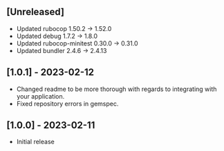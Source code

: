 ## [Unreleased]

- Updated rubocop 1.50.2 -> 1.52.0
- Updated debug 1.7.2 -> 1.8.0
- Updated rubocop-minitest 0.30.0 -> 0.31.0
- Updated bundler 2.4.6 -> 2.4.13

## [1.0.1] - 2023-02-12

- Changed readme to be more thorough with regards to integrating with your application.
- Fixed repository errors in gemspec.

## [1.0.0] - 2023-02-11

- Initial release
